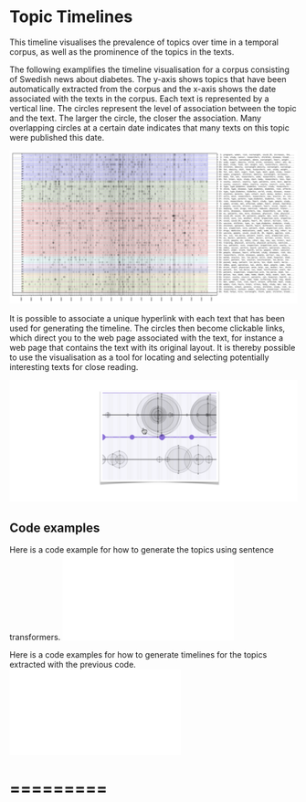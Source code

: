 Topic Timelines
===============
This timeline visualises the prevalence of topics over time in a temporal corpus, as well as the prominence of the topics in the texts. 

The following examplifies the timeline visualisation for a corpus consisting of Swedish news about diabetes. The y-axis shows topics that have been automatically extracted from the corpus and the x-axis shows the date associated with the texts in the corpus. Each text is represented by a vertical line. The circles represent the level of association between the topic and the text. The larger the circle, the closer the association. Many overlapping circles at a certain date indicates that many texts on this topic were published this date. 

![A visualisation of news on diabeted](diabetes.png)

It is possible to associate a unique hyperlink with each text that has been used for generating the timeline. The circles then become clickable links, which direct you to the web page associated with the text, for instance a web page that contains the text with its original layout. It is thereby possible to use the visualisation as a tool for locating and selecting potentially interesting texts for close reading.

![An example of zooming in and clicking](zoom_in.png)


Code examples
-------------

Here is a code example for how to generate the topics using sentence transformers.
![cluster_diabetes_news.py](cluster_diabetes_news.py)


Here is a code examples for how to generate timelines for the topics extracted with the previous code.
![timeline_diabetes_transformer_based.py](timeline_diabetes_transformer_based.py)

=========
=========


